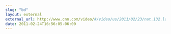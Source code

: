 ```yaml
---
slug: "bd"
layout: external
external_url: http://www.cnn.com/video/#/video/us/2011/02/23/nat.132.launches.132.seconds.cnn?hpt=C2
date: 2011-02-24T16:56:05-06:00
---
```

